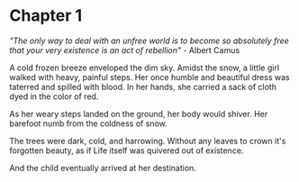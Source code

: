 
# Chapter 1

*"The only way to deal with an unfree world is to become so absolutely free that your very existence is an act of rebellion"*  - Albert Camus

A cold frozen breeze enveloped the dim sky. Amidst the snow, a little girl walked with heavy, painful steps. Her once humble and beautiful dress was taterred and spilled with blood. In her hands, she carried a sack of cloth dyed in the color of red.

As her weary steps landed on the ground, her body would shiver. Her barefoot numb from the coldness of snow.

The trees were dark, cold, and harrowing. Without any leaves to crown it's forgotten beauty, as if Life itself was quivered out of existence.

And the child eventually arrived at her destination.

